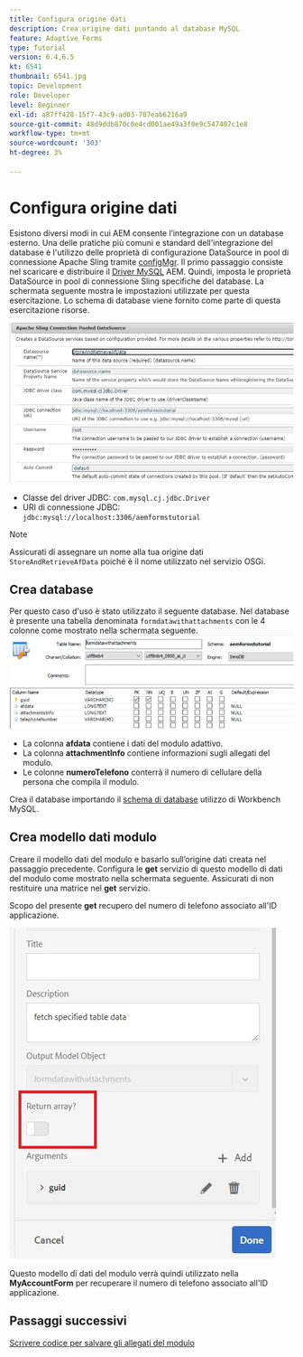 ```yaml
---
title: Configura origine dati
description: Crea origine dati puntando al database MySQL
feature: Adaptive Forms
type: Tutorial
version: 6.4,6.5
kt: 6541
thumbnail: 6541.jpg
topic: Development
role: Developer
level: Beginner
exl-id: a87ff428-15f7-43c9-ad03-707eab6216a9
source-git-commit: 48d9ddb870c0e4cd001ae49a3f0e9c547407c1e8
workflow-type: tm+mt
source-wordcount: '303'
ht-degree: 3%

---
```


# Configura origine dati

Esistono diversi modi in cui AEM consente l’integrazione con un database esterno. Una delle pratiche più comuni e standard dell&#39;integrazione del database è l&#39;utilizzo delle proprietà di configurazione DataSource in pool di connessione Apache Sling tramite [configMgr](http://localhost:4502/system/console/configMgr).
Il primo passaggio consiste nel scaricare e distribuire il [Driver MySQL](https://mvnrepository.com/artifact/mysql/mysql-connector-java) AEM.
Quindi, imposta le proprietà DataSource in pool di connessione Sling specifiche del database. La schermata seguente mostra le impostazioni utilizzate per questa esercitazione. Lo schema di database viene fornito come parte di questa esercitazione risorse.

![sorgente dati](assets/data-source.JPG)


* Classe del driver JDBC: `com.mysql.cj.jdbc.Driver`
* URI di connessione JDBC: `jdbc:mysql://localhost:3306/aemformstutorial`

>[!NOTE]
>Assicurati di assegnare un nome alla tua origine dati `StoreAndRetrieveAfData` poiché è il nome utilizzato nel servizio OSGi.


## Crea database


Per questo caso d&#39;uso è stato utilizzato il seguente database. Nel database è presente una tabella denominata `formdatawithattachments` con le 4 colonne come mostrato nella schermata seguente.
![base dati](assets/table-schema.JPG)

* La colonna **afdata** contiene i dati del modulo adattivo.
* La colonna **attachmentInfo** contiene informazioni sugli allegati del modulo.
* Le colonne **numeroTelefono** conterrà il numero di cellulare della persona che compila il modulo.

Crea il database importando il [schema di database](assets/data-base-schema.sql)
utilizzo di Workbench MySQL.

## Crea modello dati modulo

Creare il modello dati del modulo e basarlo sull’origine dati creata nel passaggio precedente.
Configura le **get** servizio di questo modello di dati del modulo come mostrato nella schermata seguente.
Assicurati di non restituire una matrice nel **get** servizio.

Scopo del presente **get** recupero del numero di telefono associato all&#39;ID applicazione.

![get-service](assets/get-service.JPG)

Questo modello di dati del modulo verrà quindi utilizzato nella **MyAccountForm** per recuperare il numero di telefono associato all&#39;ID applicazione.

## Passaggi successivi

[Scrivere codice per salvare gli allegati del modulo](./store-form-attachments.md)
